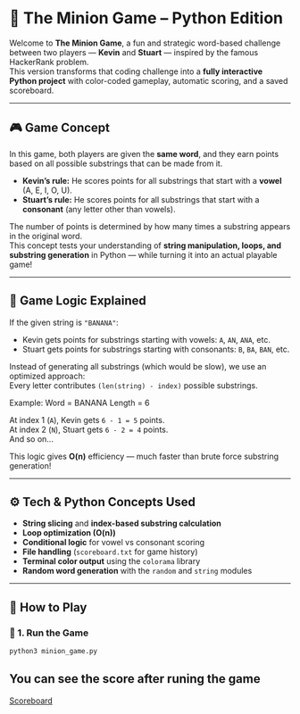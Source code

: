 # 🧠 The Minion Game – Python Edition  

Welcome to **The Minion Game**, a fun and strategic word-based challenge between two players — **Kevin** and **Stuart** — inspired by the famous HackerRank problem.  
This version transforms that coding challenge into a **fully interactive Python project** with color-coded gameplay, automatic scoring, and a saved scoreboard.  

---

## 🎮 Game Concept  

In this game, both players are given the **same word**, and they earn points based on all possible substrings that can be made from it.  

- **Kevin’s rule:** He scores points for all substrings that start with a **vowel** (A, E, I, O, U).  
- **Stuart’s rule:** He scores points for all substrings that start with a **consonant** (any letter other than vowels).  

The number of points is determined by how many times a substring appears in the original word.  
This concept tests your understanding of **string manipulation, loops, and substring generation** in Python — while turning it into an actual playable game!

---

## 🧩 Game Logic Explained  

If the given string is `"BANANA"`:
- Kevin gets points for substrings starting with vowels: `A`, `AN`, `ANA`, etc.
- Stuart gets points for substrings starting with consonants: `B`, `BA`, `BAN`, etc.

Instead of generating all substrings (which would be slow), we use an optimized approach:  
Every letter contributes `(len(string) - index)` possible substrings.  

Example: Word = BANANA
Length = 6

At index 1 (`A`), Kevin gets `6 - 1 = 5` points.  
At index 2 (`N`), Stuart gets `6 - 2 = 4` points.  
And so on...  

This logic gives **O(n)** efficiency — much faster than brute force substring generation!

---

## ⚙️ Tech & Python Concepts Used  

- **String slicing** and **index-based substring calculation**  
- **Loop optimization (O(n))**  
- **Conditional logic** for vowel vs consonant scoring  
- **File handling** (`scoreboard.txt` for game history)  
- **Terminal color output** using the `colorama` library  
- **Random word generation** with the `random` and `string` modules  

---

## 🚀 How to Play  

### 🧱 1. Run the Game  
```bash
python3 minion_game.py
```

## You can see the score after runing the game
[Scoreboard](/MY_PYTHON_PROJECTS/scoreboard.txt)



